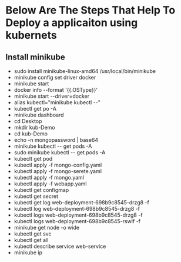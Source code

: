 # Below Are The Steps That Help To Deploy a applicaiton using kubernets

## Install minikube
- sudo install minikube-linux-amd64 /usr/local/bin/minikube
- minikube config set driver docker
- minikube start
- docker info --format '{{.OSType}}'
- minikube start --driver=docker
- alias kubectl="minikube kubectl --"
- kubectl get po -A
- minikube dashboard
- cd Desktop
- mkdir kub-Demo
- cd kub-Demo
- echo -n mongopassword | base64
- minikube kubectl -- get pods -A
- sudo minikube kubectl -- get pods -A
- kubeclt get pod
- kubectl apply -f mongo-config.yaml
- kubectl apply -f mongo-serete.yaml
- kubectl apply -f mongo.yaml
- kubectl apply -f webapp.yaml
- kubectl get configmap
- kubectl get secret
- kubectl get log web-deployment-698b9c8545-drzg8 -f
- kubectl log web-deployment-698b9c8545-drzg8 -f
- kubectl logs web-deployment-698b9c8545-drzg8 -f
- kubectl logs web-deployment-698b9c8545-rswlf -f
- minikube get node -o wide
- kubectl get svc
- kubectl get all
- kubectl describe service web-service
- minikube ip
